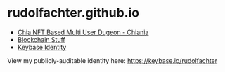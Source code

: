 # rudolfachter.github.io

- [Chia NFT Based Multi User Dugeon - Chiania](chiania/public/)
- [Blockchain Stuff](blockchain-stuff/public/)
- [Keybase Identity](.well-known/keybase.txt)

View my publicly-auditable identity here: https://keybase.io/rudolfachter